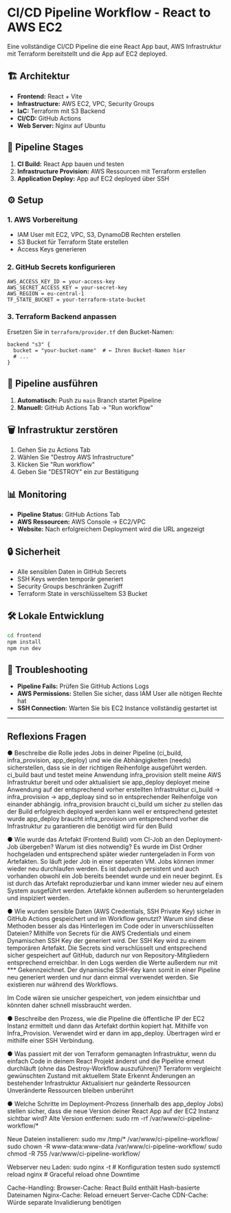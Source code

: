 # CI/CD Pipeline Workflow - React to AWS EC2

Eine vollständige CI/CD Pipeline die eine React App baut, AWS Infrastruktur mit Terraform bereitstellt und die App auf EC2 deployed.

## 🏗️ Architektur

- **Frontend:** React + Vite
- **Infrastructure:** AWS EC2, VPC, Security Groups
- **IaC:** Terraform mit S3 Backend
- **CI/CD:** GitHub Actions
- **Web Server:** Nginx auf Ubuntu

## 🚀 Pipeline Stages

1. **CI Build:** React App bauen und testen
2. **Infrastructure Provision:** AWS Ressourcen mit Terraform erstellen
3. **Application Deploy:** App auf EC2 deployed über SSH

## ⚙️ Setup

### 1. AWS Vorbereitung
- IAM User mit EC2, VPC, S3, DynamoDB Rechten erstellen
- S3 Bucket für Terraform State erstellen
- Access Keys generieren

### 2. GitHub Secrets konfigurieren
```
AWS_ACCESS_KEY_ID = your-access-key
AWS_SECRET_ACCESS_KEY = your-secret-key
AWS_REGION = eu-central-1
TF_STATE_BUCKET = your-terraform-state-bucket
```

### 3. Terraform Backend anpassen
Ersetzen Sie in `terraform/provider.tf` den Bucket-Namen:
```hcl
backend "s3" {
  bucket = "your-bucket-name"  # ← Ihren Bucket-Namen hier
  # ...
}
```

## 🔄 Pipeline ausführen

1. **Automatisch:** Push zu `main` Branch startet Pipeline
2. **Manuell:** GitHub Actions Tab → "Run workflow"

## 🗑️ Infrastruktur zerstören

1. Gehen Sie zu Actions Tab
2. Wählen Sie "Destroy AWS Infrastructure" 
3. Klicken Sie "Run workflow"
4. Geben Sie "DESTROY" ein zur Bestätigung

## 📊 Monitoring

- **Pipeline Status:** GitHub Actions Tab
- **AWS Ressourcen:** AWS Console → EC2/VPC
- **Website:** Nach erfolgreichem Deployment wird die URL angezeigt

## 🔒 Sicherheit

- Alle sensiblen Daten in GitHub Secrets
- SSH Keys werden temporär generiert
- Security Groups beschränken Zugriff
- Terraform State in verschlüsseltem S3 Bucket

## 🛠️ Lokale Entwicklung

```bash
cd frontend
npm install
npm run dev
```

## 📝 Troubleshooting

- **Pipeline Fails:** Prüfen Sie GitHub Actions Logs
- **AWS Permissions:** Stellen Sie sicher, dass IAM User alle nötigen Rechte hat
- **SSH Connection:** Warten Sie bis EC2 Instance vollständig gestartet ist

___

## Reflexions Fragen

● Beschreibe die Rolle jedes Jobs in deiner Pipeline (ci_build, infra_provision,
app_deploy) und wie die Abhängigkeiten (needs) sicherstellen, dass sie in der
richtigen Reihenfolge ausgeführt werden.
ci_build baut und testet meine Anwendung
infra_provision stellt meine AWS Infrastruktur bereit und oder aktualisiert sie
app_deploy deployet meine Anwendung auf der entsprechend vorher erstellten Infrastruktur
ci_build -> infra_provision -> app_deploay sind so in entsprechender Reihenfolge von einander abhängig.
infra_provision braucht ci_build um sicher zu stellen das der Build erfolgreich deployed werden kann weil er entsprechend getestet wurde
app_deploy braucht infra_provision um entsprechend vorher die Infrastruktur zu garantieren die benötigt wird für den Build

● Wie wurde das Artefakt (Frontend Build) vom CI-Job an den Deployment-Job
übergeben? Warum ist dies notwendig?
Es wurde im Dist Ordner hochgeladen und entsprechend später wieder runtergeladen in Form von Artefakten.
So läuft jeder Job in einer seperaten VM.
Jobs können immer wieder neu durchlaufen werden.
Es ist dadurch persistent und auch vorhanden obwohl ein Job bereits beendet wurde und ein neuer beginnt.
Es ist durch das Artefakt reproduzierbar und kann immer wieder neu auf einem System ausgeführt werden.
Artefakte können außerdem so heruntergeladen und inspiziert werden.

● Wie wurden sensible Daten (AWS Credentials, SSH Private Key) sicher in GitHub
Actions gespeichert und im Workflow genutzt? Warum sind diese Methoden besser
als das Hinterlegen im Code oder in unverschlüsselten Dateien?
Mithilfe von Secrets für die AWS Credentials und einem Dynamischen SSH Key der generiert wird.
Der SSH Key wird zu einem temporären Artefakt.
Die Secrets sind verschlüsselt und entsprechend sicher gespeichert auf GitHub, dadurch nur von Repository-Mitgliedern entsprechend erreichbar.
In den Logs werden die Werte außerdem nur mit *** Gekennzeichnet.
Der dynamische SSH-Key kann somit in einer Pipeline neu generiert werden und nur dann einmal vverwendet werden. Sie existieren nur während des Workflows.

Im Code wären sie unsicher gespeichert, von jedem einsichtbar und könnten daher schnell missbraucht werden.

● Beschreibe den Prozess, wie die Pipeline die öffentliche IP der EC2 Instanz ermittelt und dann das Artefakt dorthin kopiert hat.
Mithilfe von Infra_Provision.
Verwendet wird er dann im app_deploy.
Übertragen wird er mithilfe einer SSH Verbindung.

● Was passiert mit der von Terraform gemanagten Infrastruktur, wenn du einfach
Code in deinem React Projekt änderst und die Pipeline erneut durchläuft (ohne das
Destroy-Workflow auszuführen)?
Terraform vergleicht gewünschten Zustand mit aktuellem State
Erkennt Änderungen an bestehender Infrastruktur
Aktualisiert nur geänderte Ressourcen
Unveränderte Ressourcen bleiben unberührt

● Welche Schritte im Deployment-Prozess (innerhalb des app_deploy Jobs) stellen
sicher, dass die neue Version deiner React App auf der EC2 Instanz sichtbar wird?
Alte Version entfernen:
sudo rm -rf /var/www/ci-pipeline-workflow/*

Neue Dateien installieren:
sudo mv /tmp/* /var/www/ci-pipeline-workflow/
sudo chown -R www-data:www-data /var/www/ci-pipeline-workflow/
sudo chmod -R 755 /var/www/ci-pipeline-workflow/

Webserver neu Laden:
sudo nginx -t  # Konfiguration testen
sudo systemctl reload nginx  # Graceful reload ohne Downtime

Cache-Handling:
Browser-Cache: React Build enthält Hash-basierte Dateinamen
Nginx-Cache: Reload erneuert Server-Cache
CDN-Cache: Würde separate Invalidierung benötigen